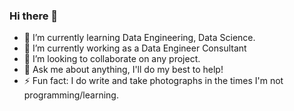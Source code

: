### Hi there 👋

- 🌱 I’m currently learning Data Engineering, Data Science.
- 🔭 I’m currently working as a Data Engineer Consultant
- 👯 I’m looking to collaborate on any project.
- 💬 Ask me about anything, I'll do my best to help!
- ⚡ Fun fact: I do write and take photographs in the times I'm not programming/learning.
<!--
**abdurion/abdurion** is a ✨ _special_ ✨ repository because its `README.md` (this file) appears on your GitHub profile.

Here are some ideas to get you started:

- 🔭 I’m currently working on ...
- 🌱 I’m currently learning ...
- 👯 I’m looking to collaborate on ...
- 🤔 I’m looking for help with ...
- 💬 Ask me about ...
- 📫 How to reach me: ...
- 😄 Pronouns: ...
- ⚡ Fun fact: ...
-->
